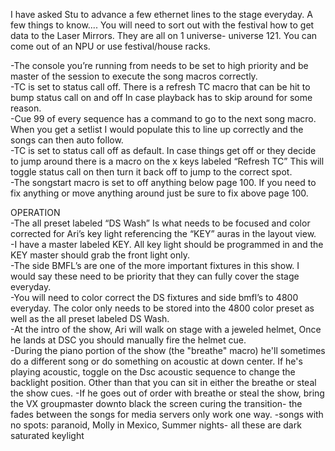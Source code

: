 

I have asked Stu to advance a few ethernet lines to the stage everyday. A few things to know.... You will need to sort out with the festival how to get data to the Laser Mirrors. They are all on 1 universe- universe 121. You can come out of an NPU or use festival/house racks.  
  
-The console you’re running from needs to be set to high priority and be master of the session to execute the song macros correctly.  
-TC is set to status call off. There is a refresh TC macro that can be hit to bump status call on and off In case playback has to skip around for some reason.  
-Cue 99 of every sequence has a command to go to the next song macro. When you get a setlist I would populate this to line up correctly and the songs can then auto follow.  
-TC is set to status call off as default. In case things get off or they decide to jump around there is a macro on the x keys labeled “Refresh TC” This will toggle status call on then turn it back off to jump to the correct spot.  
-The songstart macro is set to off anything below page 100. If you need to fix anything or move anything around just be sure to fix above page 100.  
  
OPERATION  
-The all preset labeled “DS Wash” Is what needs to be focused and color corrected for Ari’s key light referencing the “KEY” auras in the layout view.  
-I have a master labeled KEY. All key light should be programmed in and the KEY master should grab the front light only.  
-The side BMFL’s are one of the more important fixtures in this show. I would say these need to be priority that they can fully cover the stage everyday.  
-You will need to color correct the DS fixtures and side bmfl’s to 4800 everyday. The color only needs to be stored into the 4800 color preset as well as the all preset labeled DS Wash.  
-At the intro of the show, Ari will walk on stage with a jeweled helmet, Once he lands at DSC you should manually fire the helmet cue.  
-During the piano portion of the show (the "breathe" macro) he'll sometimes do a different song or do something on acoustic at down center. If he's playing acoustic, toggle on the Dsc acoustic sequence to change the backlight position. Other than that you can sit in either the breathe or steal the show cues.
-If he goes out of order with breathe or steal the show, bring the VX groupmaster downto black the screen curing the transition- the fades between the songs for media servers only work one way. 
-songs with no spots: paranoid, Molly in Mexico, Summer nights- all these are dark saturated keylight